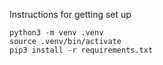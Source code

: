 Instructions for getting set up

```
python3 -m venv .venv
source .venv/bin/activate
pip3 install -r requirements.txt
```

